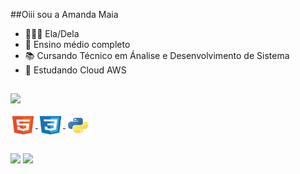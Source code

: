 ##Oiii sou a Amanda Maia

- 🙍🏿‍♀️ Ela/Dela
- 📕 Ensino médio completo
- 📚 Cursando Técnico em Ánalise e Desenvolvimento de Sistema
- 📖 Estudando Cloud AWS

##

<div>
  <a href="https://beacons.ai/AmandaRaquelMMaia">
  <img height="180vw" src="https://github-readme-stats.vercel.app/api?username=AmandaRaquelMMaia&show_icons=true&theme=dark&include_all_commits=true&count_private=true"/>
</div>

<div style="display: inline_block"><br>
  <img align="center" alt="Rafa-HTML" height="30" width="40" src="https://raw.githubusercontent.com/devicons/devicon/master/icons/html5/html5-original.svg">
  <img align="center" alt="Rafa-CSS" height="30" width="40" src="https://raw.githubusercontent.com/devicons/devicon/master/icons/css3/css3-original.svg">
  <img align="center" alt="Rafa-Python" height="30" width="40" src="https://raw.githubusercontent.com/devicons/devicon/master/icons/python/python-original.svg">
</div>

##
  
<div>
  <a href = "mailto:amandaraquelmendesmaia@gmail.com"><img src="https://img.shields.io/badge/Gmail-D14836?style=for-the-badge&logo=gmail&logoColor=white" target="_blank"></a>
  <a href="https://www.linkedin.com/in/amanda-maia-7454b216b/" target="_blank"><img src="https://img.shields.io/badge/-LinkedIn-%230077B5?style=for-the-badge&logo=linkedin&logoColor=white" target="_blank"></a>   
</div>
